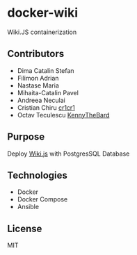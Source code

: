 # docker-wiki

Wiki.JS containerization

## Contributors
- Dima Catalin Stefan
- Filimon Adrian
- Nastase Maria
- Mihaita-Catalin Pavel
- Andreea Neculai
- Cristian Chiru [cr1cr1](https://github.com/cr1cr1)
- Octav Teculescu [KennyTheBard](https://github.com/KennyTheBard)

## Purpose

Deploy [Wiki.js](https://github.com/Requarks/wiki) with PostgresSQL Database

## Technologies

- Docker
- Docker Compose
- Ansible

## License

MIT
